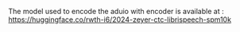 The model used to encode the aduio with encoder is available at : https://huggingface.co/rwth-i6/2024-zeyer-ctc-librispeech-spm10k

